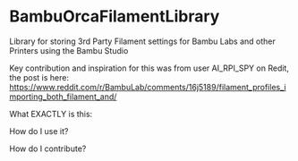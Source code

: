 # BambuOrcaFilamentLibrary
Library for storing 3rd Party Filament settings for Bambu Labs and other Printers using the Bambu Studio

Key contribution and inspiration for this was from user AI_RPI_SPY on Redit, the post is here: https://www.reddit.com/r/BambuLab/comments/16j5189/filament_profiles_importing_both_filament_and/

What EXACTLY is this:

How do I use it?

How do I contribute?
